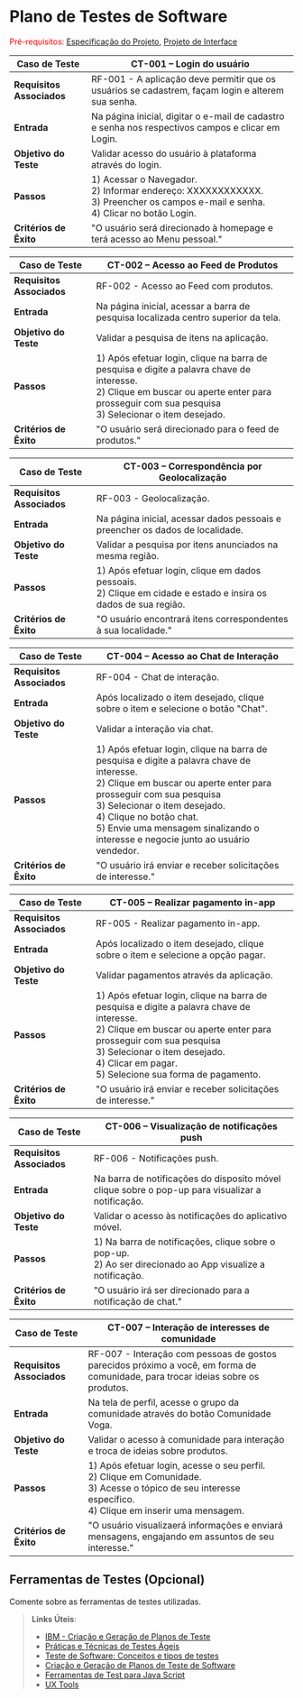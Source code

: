 # Plano de Testes de Software

<span style="color:red">Pré-requisitos: <a href="2-Especificação do Projeto.md"> Especificação do Projeto</a></span>, <a href="3-Projeto de Interface.md"> Projeto de Interface</a>

|Caso de Teste |CT-001 – Login do usuário |
|--------------------|-----------------------------------------------------------------------------------------------------------------------|
|**Requisitos Associados** | RF-001 - A aplicação deve permitir que os usuários se cadastrem, façam login e alterem sua senha.|
|**Entrada** | Na página inicial, digitar o e-mail de cadastro e senha nos respectivos campos e clicar em Login. |
|**Objetivo do Teste** | Validar acesso do usuário à plataforma através do login. |
|**Passos** | 1) Acessar o Navegador. <br>2) Informar endereço: XXXXXXXXXXXX. <br>3) Preencher os campos e-mail e senha.<br>4) Clicar no botão Login. |
|**Critérios de Êxito** | "O usuário será direcionado à homepage e terá acesso ao Menu pessoal." |

|Caso de Teste |CT-002 – Acesso ao Feed de Produtos |
|--------------------|-----------------------------------------------------------------------------------------------------------------------|
|**Requisitos Associados** | RF-002 - Acesso ao Feed com produtos.|
|**Entrada** | Na página inicial, acessar a barra de pesquisa localizada centro superior da tela. |
|**Objetivo do Teste** | Validar a pesquisa de itens na aplicação. |
|**Passos** | 1) Após efetuar login, clique na barra de pesquisa e digite a palavra chave de interesse. <br>2) Clique em buscar ou aperte enter para prosseguir com sua pesquisa <br>3) Selecionar o item desejado.
|**Critérios de Êxito** | "O usuário será direcionado para o feed de produtos." |

|Caso de Teste |CT-003 – Correspondência por Geolocalização |
|--------------------|-----------------------------------------------------------------------------------------------------------------------|
|**Requisitos Associados** | RF-003 - Geolocalização.|
|**Entrada** | Na página inicial, acessar dados pessoais e preencher os dados de localidade. |
|**Objetivo do Teste** | Validar a pesquisa por itens anunciados na mesma região. |
|**Passos** | 1) Após efetuar login, clique em dados pessoais. <br>2) Clique em cidade e estado e insira os dados de sua região.
|**Critérios de Êxito** | "O usuário encontrará itens correspondentes à sua localidade." |

|Caso de Teste |CT-004 – Acesso ao Chat de Interação |
|--------------------|-----------------------------------------------------------------------------------------------------------------------|
|**Requisitos Associados** | RF-004 - Chat de interação.|
|**Entrada** | Após localizado o item desejado, clique sobre o item e selecione o botão "Chat". |
|**Objetivo do Teste** | Validar a interação via chat. |
|**Passos** | 1) Após efetuar login, clique na barra de pesquisa e digite a palavra chave de interesse. <br>2) Clique em buscar ou aperte enter para prosseguir com sua pesquisa <br>3) Selecionar o item desejado. <br>4) Clique no botão chat. <br>5) Envie uma mensagem sinalizando o interesse e negocie junto ao usuário vendedor.
|**Critérios de Êxito** | "O usuário irá enviar e receber solicitações de interesse." |

|Caso de Teste |CT-005 – Realizar pagamento in-app |
|--------------------|-----------------------------------------------------------------------------------------------------------------------|
|**Requisitos Associados** | RF-005 - Realizar pagamento in-app.|
|**Entrada** | Após localizado o item desejado, clique sobre o item e selecione a opção pagar. |
|**Objetivo do Teste** | Validar pagamentos através da aplicação. |
|**Passos** | 1) Após efetuar login, clique na barra de pesquisa e digite a palavra chave de interesse. <br>2) Clique em buscar ou aperte enter para prosseguir com sua pesquisa <br>3) Selecionar o item desejado. <br>4) Clicar em pagar. <br>5) Selecione sua forma de pagamento.
|**Critérios de Êxito** | "O usuário irá enviar e receber solicitações de interesse." |

|Caso de Teste |CT-006 – Visualização de notificações push |
|--------------------|-----------------------------------------------------------------------------------------------------------------------|
|**Requisitos Associados** | RF-006 - Notificações push.|
|**Entrada** | Na barra de notificações do disposito móvel clique sobre o pop-up para visualizar a notificação. |
|**Objetivo do Teste** | Validar o acesso às notificações do aplicativo móvel. |
|**Passos** | 1) Na barra de notificações, clique sobre o pop-up. <br>2) Ao ser direcionado ao App visualize a notificação.
|**Critérios de Êxito** | "O usuário irá ser direcionado para a notificação de chat." |

|Caso de Teste |CT-007 – Interação de interesses de comunidade |
|--------------------|-----------------------------------------------------------------------------------------------------------------------|
|**Requisitos Associados** | RF-007 - Interação com pessoas de gostos parecidos próximo a você, em forma de comunidade, para trocar ideias sobre os produtos.|
|**Entrada** | Na tela de perfil, acesse o grupo da comunidade através do botão Comunidade Voga. |
|**Objetivo do Teste** | Validar o acesso à comunidade para interação e troca de ideias sobre produtos. |
|**Passos** | 1) Após efetuar login, acesse o seu perfil. <br>2) Clique em Comunidade. <br>3) Acesse o tópico de seu interesse específico. <br>4) Clique em inserir uma mensagem.
|**Critérios de Êxito** | "O usuário visualizaerá informações e enviará mensagens, engajando em assuntos de seu interesse." |

 
## Ferramentas de Testes (Opcional)

Comente sobre as ferramentas de testes utilizadas.
 
> **Links Úteis**:
> - [IBM - Criação e Geração de Planos de Teste](https://www.ibm.com/developerworks/br/local/rational/criacao_geracao_planos_testes_software/index.html)
> - [Práticas e Técnicas de Testes Ágeis](http://assiste.serpro.gov.br/serproagil/Apresenta/slides.pdf)
> -  [Teste de Software: Conceitos e tipos de testes](https://blog.onedaytesting.com.br/teste-de-software/)
> - [Criação e Geração de Planos de Teste de Software](https://www.ibm.com/developerworks/br/local/rational/criacao_geracao_planos_testes_software/index.html)
> - [Ferramentas de Test para Java Script](https://geekflare.com/javascript-unit-testing/)
> - [UX Tools](https://uxdesign.cc/ux-user-research-and-user-testing-tools-2d339d379dc7)
